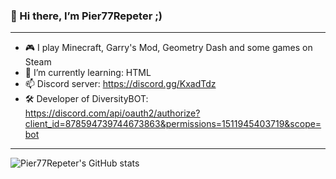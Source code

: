 ### 👋 Hi there, I’m Pier77Repeter ;)

---

- 🎮 I play Minecraft, Garry's Mod, Geometry Dash and some games on Steam
- 👀 I’m currently learning: HTML
- 📫 Discord server: https://discord.gg/KxadTdz
- 🛠️ Developer of DiversityBOT: https://discord.com/api/oauth2/authorize?client_id=878594739744673863&permissions=1511945403719&scope=bot
<!---
Pier77Repeter/Pier77Repeter is a ✨ special ✨ repository because its `README.md` (this file) appears on your GitHub profile.
You can click the Preview link to take a look at your changes.
--->

---

![Pier77Repeter's GitHub stats](https://github-readme-stats.vercel.app/api?username=Pier77Repeter&show_icons=true&theme=radical)
